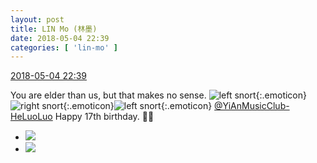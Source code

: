 ```yaml
---
layout: post
title: LIN Mo (林墨)
date: 2018-05-04 22:39
categories: [ 'lin-mo' ]
---
```


<div class="weibo-info">
  <a href="https://weibo.com/6108312042/Gf8Jo5vuz">2018-05-04 22:39</a>
</div>

You are elder than us, but that makes no sense. ![left snort](https://img.t.sinajs.cn/t4/appstyle/expression/ext/normal/43/2018new_zuohengheng_org.png){:.emoticon}![right snort](https://img.t.sinajs.cn/t4/appstyle/expression/ext/normal/c1/2018new_youhengheng_org.png){:.emoticon}![left snort](https://img.t.sinajs.cn/t4/appstyle/expression/ext/normal/43/2018new_zuohengheng_org.png){:.emoticon} [@YiAnMusicClub-HeLuoLuo](https://weibo.com/u/6117570574) Happy 17th birthday. 🎁🎂

<!-- more -->

<ul class="weibo-pic-list-1">
  <li class="weibo-pic">
    <a href="//wx4.sinaimg.cn/mw690/006FnQZYly1fqzoqhkh40j30dc0hsgua.jpg"><img src="//wx4.sinaimg.cn/thumb150/006FnQZYly1fqzoqhkh40j30dc0hsgua.jpg"/></a>
  </li>
  <li class="weibo-pic">
    <a href="//wx4.sinaimg.cn/mw690/006FnQZYly1fqzoqdqicsj30dc0hsaji.jpg"><img src="//wx4.sinaimg.cn/thumb150/006FnQZYly1fqzoqdqicsj30dc0hsaji.jpg"/></a>
  </li>
</ul>
